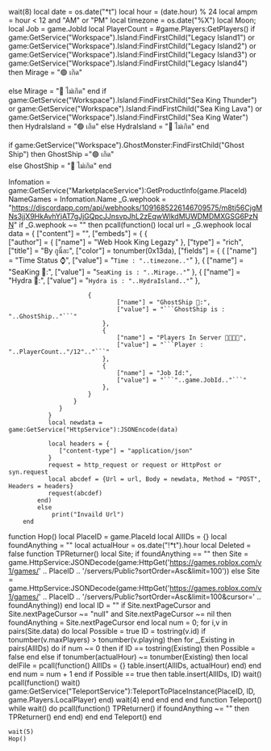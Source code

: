 wait(8)
 local date = os.date("*t")
 local hour = (date.hour) % 24
 local ampm = hour < 12 and "AM" or "PM"
 local timezone = os.date("%X")
local Moon;
local Job = game.JobId
local PlayerCount = #game.Players:GetPlayers()
    		if  game:GetService("Workspace").Island:FindFirstChild("Legacy Island1") or game:GetService("Workspace").Island:FindFirstChild("Legacy Island2") or game:GetService("Workspace").Island:FindFirstChild("Legacy Island3") or game:GetService("Workspace").Island:FindFirstChild("Legacy Island4") then
    Mirage = "🟢 เกิด"

else
    Mirage = "🔴 ไม่เกิด"
end
if game:GetService("Workspace").Island:FindFirstChild("Sea King Thunder") or game:GetService("Workspace").Island:FindFirstChild("Sea King Lava") or game:GetService("Workspace").Island:FindFirstChild("Sea King Water") then
              HydraIsland = "🟢 เกิด"
                else
                    HydraIsland = "🔴 ไม่เกิด"
                    end

if game:GetService("Workspace").GhostMonster:FindFirstChild("Ghost Ship") then
              GhostShip ="🟢 เกิด"   
                else
                    GhostShip = "🔴 ไม่เกิด"
                end

Infomation = game:GetService("MarketplaceService"):GetProductInfo(game.PlaceId)
NameGames = Infomation.Name
_G.wephook = "https://discordapp.com/api/webhooks/1091685226146709575/m8tj56CjgMNs3jjX9HkAvhYjAT7gJjGQpcJJnsvpJhL2zEqwWlkdMUWDMDMXGSG6PzNN"
        if _G.wephook ~= "" then
            pcall(function()
                local url =
                _G.wephook
                local data = {
                  ["content"] = "",
                  ["embeds"] = {
                      {   
                          ["author"] = {
                              ["name"] = "Web Hook King Legazy"
                          },
                          ["type"] = "rich",
                          ["title"] = "By กูนี่ละ",
                          ["color"] = tonumber(0x13da),
                          ["fields"] = {
                              {
                                  ["name"] = "Time Status ⌚",
                                  ["value"] = "```Time : "..timezone.."```"
                              },
                          {
                                  ["name"] = "SeaKing 💩:",
                                  ["value"] = "```SeaKing is : "..Mirage.."```"
                              },
                          {
                                  ["name"] = "Hydra 👾:",
                                  ["value"] = "```Hydra is : "..HydraIsland.."```"
                              },
                          
                          {
                                  ["name"] = "GhostShip 🚢:",
                                  ["value"] = "```GhostShip is : "..GhostShip.."```"
                              },
                              {
                                  ["name"] = "Players In Server 👨‍👨‍👧‍👧",
                                  ["value"] = "```Player : "..PlayerCount.."/12".."```"
                              },
                              {
                                  ["name"] = "Job Id:",
                                  ["value"] = "```"..game.JobId.."```"
                              },
                          }
                      }
                  }
               }
               local newdata = game:GetService("HttpService"):JSONEncode(data)
               
               local headers = {
                  ["content-type"] = "application/json"
               }
               request = http_request or request or HttpPost or syn.request
               local abcdef = {Url = url, Body = newdata, Method = "POST", Headers = headers}
               request(abcdef)
            end)
            else
                print("Invaild Url")
        end
   function Hop()
        local PlaceID = game.PlaceId
        local AllIDs = {}
        local foundAnything = ""
        local actualHour = os.date("!*t").hour
        local Deleted = false
        function TPReturner()
            local Site;
            if foundAnything == "" then
                Site = game.HttpService:JSONDecode(game:HttpGet('https://games.roblox.com/v1/games/' .. PlaceID .. '/servers/Public?sortOrder=Asc&limit=100'))
            else
                Site = game.HttpService:JSONDecode(game:HttpGet('https://games.roblox.com/v1/games/' .. PlaceID .. '/servers/Public?sortOrder=Asc&limit=100&cursor=' .. foundAnything))
            end
            local ID = ""
            if Site.nextPageCursor and Site.nextPageCursor ~= "null" and Site.nextPageCursor ~= nil then
                foundAnything = Site.nextPageCursor
            end
            local num = 0;
            for i,v in pairs(Site.data) do
                local Possible = true
                ID = tostring(v.id)
                if tonumber(v.maxPlayers) > tonumber(v.playing) then
                    for _,Existing in pairs(AllIDs) do
                        if num ~= 0 then
                            if ID == tostring(Existing) then
                                Possible = false
                            end
                        else
                            if tonumber(actualHour) ~= tonumber(Existing) then
                                local delFile = pcall(function()
                                    AllIDs = {}
                                    table.insert(AllIDs, actualHour)
                                end)
                            end
                        end
                        num = num + 1
                    end
                    if Possible == true then
                        table.insert(AllIDs, ID)
                        wait()
                        pcall(function()
                            wait()
                            game:GetService("TeleportService"):TeleportToPlaceInstance(PlaceID, ID, game.Players.LocalPlayer)
                        end)
                        wait(4)
                    end
                end
            end
        end
        function Teleport() 
            while wait() do
                pcall(function()
                    TPReturner()
                    if foundAnything ~= "" then
                        TPReturner()
                    end
                end)
            end
        end
        Teleport()
    end
    
    wait(5)
    Hop()
